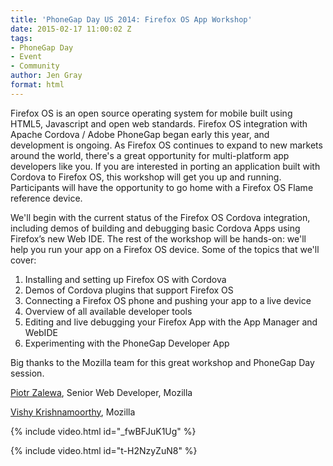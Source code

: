 ```yaml
---
title: 'PhoneGap Day US 2014: Firefox OS App Workshop'
date: 2015-02-17 11:00:02 Z
tags:
- PhoneGap Day
- Event
- Community
author: Jen Gray
format: html
---
```


Firefox OS is an open source operating system for mobile built using HTML5, Javascript and open web standards. Firefox OS integration with Apache Cordova / Adobe PhoneGap began early this year, and development is ongoing. As Firefox OS continues to expand to new markets around the world, there's a great opportunity for multi-platform app developers like you. If you are interested in porting an application built with Cordova to Firefox OS, this workshop will get you up and running. Participants will have the opportunity to go home with a Firefox OS Flame reference device.

We'll begin with the current status of the Firefox OS Cordova integration, including demos of building and debugging basic Cordova Apps using Firefox’s new Web IDE. The rest of the workshop will be hands-on: we'll help you run your app on a Firefox OS device. Some of the topics that we'll cover:

1. Installing and setting up Firefox OS with Cordova
1. Demos of Cordova plugins that support Firefox OS
1. Connecting a Firefox OS phone and pushing your app to a live device
1. Overview of all available developer tools
1. Editing and live debugging your Firefox App with the App Manager and WebIDE
1. Experimenting with the PhoneGap Developer App

Big thanks to the Mozilla team for this great workshop and PhoneGap Day session.

[Piotr Zalewa](https://twitter.com/zalun), Senior Web Developer, Mozilla

[Vishy Krishnamoorthy](https://twitter.com/VishyKrishna), Mozilla

{% include video.html id="_fwBFJuK1Ug" %}

{% include video.html id="t-H2NzyZuN8" %}
